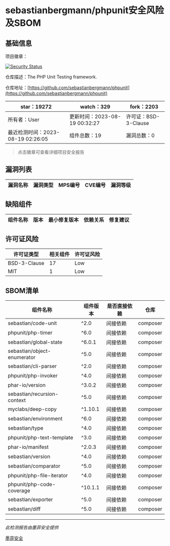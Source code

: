 # sebastianbergmann/phpunit安全风险及SBOM

## 基础信息

项目徽章：

[![Security Status](https://www.murphysec.com/platform3/v31/badge/1692603591579029504.svg)](https://www.murphysec.com/console/report/1692603591126044672/1692603591579029504)

仓库描述：The PHP Unit Testing framework.

仓库地址：[https://github.com/sebastianbergmann/phpunit](https://github.com/sebastianbergmann/phpunit)

| star：19272 | watch：329 | fork：2203 |
| ----------- | -------------- | ------------ |
| 所有者：User | 更新时间：2023-08-19 00:32:27 | 许可证：BSD-3-Clause |
| 最近检测时间：2023-08-19 02:26:05 | 组件总数：19 | 漏洞总数：0 |

> 点击徽章可查看详细项目安全报告



## 漏洞列表

| 漏洞名称 | 漏洞类型 | MPS编号 | CVE编号 | 漏洞等级 |
| ------- | ------ | ------- | ------ | ----- |





## 缺陷组件

| 组件名称 | 版本 | 最小修复版本 | 依赖关系 | 修复建议 |
| -------- | ---- | ------------ | -------- | -------- |





## 许可证风险

| 许可证类型 | 相关组件 | 许可证风险 |
| ---------- | -------- | ---------- |
|BSD-3-Clause|17|Low|
|MIT|1|Low|




## SBOM清单

| 组件名称 | 组件版本 | 是否直接依赖 | 仓库 |
| -------- | -------- | ------------ | ---- |
|sebastian/code-unit|^2.0|间接依赖|composer|
|phpunit/php-timer|^6.0|间接依赖|composer|
|sebastian/global-state|^6.0.1|间接依赖|composer|
|sebastian/object-enumerator|^5.0|间接依赖|composer|
|sebastian/cli-parser|^2.0|间接依赖|composer|
|phpunit/php-invoker|^4.0|间接依赖|composer|
|phar-io/version|^3.0.2|间接依赖|composer|
|sebastian/recursion-context|^5.0|间接依赖|composer|
|myclabs/deep-copy|^1.10.1|间接依赖|composer|
|sebastian/environment|^6.0|间接依赖|composer|
|sebastian/type|^4.0|间接依赖|composer|
|phpunit/php-text-template|^3.0|间接依赖|composer|
|phar-io/manifest|^2.0.3|间接依赖|composer|
|sebastian/version|^4.0|间接依赖|composer|
|sebastian/comparator|^5.0|间接依赖|composer|
|phpunit/php-file-iterator|^4.0|间接依赖|composer|
|phpunit/php-code-coverage|^10.1.1|间接依赖|composer|
|sebastian/exporter|^5.0|间接依赖|composer|
|sebastian/diff|^5.0|间接依赖|composer|


------

*此检测报告由墨菲安全提供*

[墨菲安全](www.murphysec.com)
